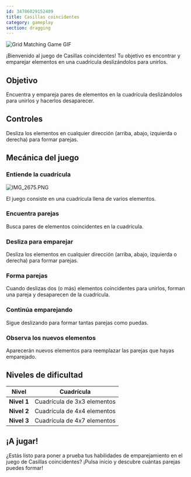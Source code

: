```yaml
---
id: 34786029152409
title: Casillas coincidentes
category: gameplay
section: dragging
---
```

![Grid Matching Game GIF](https://help.studycat.com/hc/article_attachments/34965697809049)

¡Bienvenido al juego de Casillas coincidentes! Tu objetivo es encontrar y emparejar elementos en una cuadrícula deslizándolos para unirlos.

Objetivo
---------

Encuentra y empareja pares de elementos en la cuadrícula deslizándolos para unirlos y hacerlos desaparecer.

Controles
--------

Desliza los elementos en cualquier dirección (arriba, abajo, izquierda o derecha) para formar parejas.

Mecánica del juego
------------------

### Entiende la cuadrícula

![IMG_2675.PNG](https://help.studycat.com/hc/article_attachments/34786044757657)

El juego consiste en una cuadrícula llena de varios elementos.

### Encuentra parejas

Busca pares de elementos coincidentes en la cuadrícula.

### Desliza para emparejar

Desliza los elementos en cualquier dirección (arriba, abajo, izquierda o derecha) para formar parejas.

### Forma parejas

Cuando deslizas dos (o más) elementos coincidentes para unirlos, forman una pareja y desaparecen de la cuadrícula.

### Continúa emparejando

Sigue deslizando para formar tantas parejas como puedas.

### Observa los nuevos elementos

Aparecerán nuevos elementos para reemplazar las parejas que hayas emparejado.

Niveles de dificultad
-----------------

| Nivel | Cuadrícula |
| --- | --- |
| **Nivel 1** | Cuadrícula de 3x3 elementos |
| **Nivel 2** | Cuadrícula de 4x4 elementos |
| **Nivel 3** | Cuadrícula de 4x7 elementos |

¡A jugar!
-----------

¿Estás listo para poner a prueba tus habilidades de emparejamiento en el juego de Casillas coincidentes? ¡Pulsa inicio y descubre cuántas parejas puedes formar!

